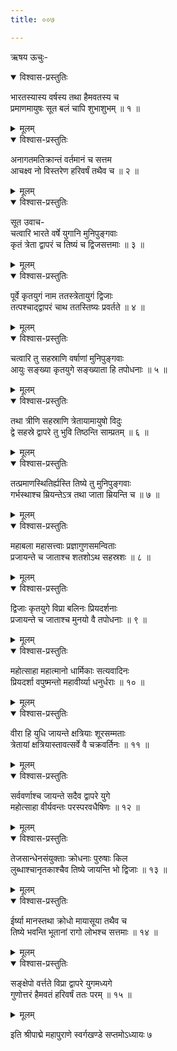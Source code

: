 ```yaml
---
title: ००७

---
```

ऋषय ऊचुः-  

<details open><summary>विश्वास-प्रस्तुतिः</summary>

भारतस्यास्य वर्षस्य तथा हैमवतस्य च  
प्रमाणमायुषः सूत बलं चापि शुभाशुभम् ॥ १ ॥
</details>

<details><summary>मूलम्</summary>

भारतस्यास्य वर्षस्य तथा हैमवतस्य च  
प्रमाणमायुषः सूत बलं चापि शुभाशुभम् ॥ १ ॥
</details>



<details open><summary>विश्वास-प्रस्तुतिः</summary>

अनागतमतिक्रान्तं वर्तमानं च सत्तम  
आचक्ष्व नो विस्तरेण हरिवर्षं तथैव च ॥ २ ॥
</details>

<details><summary>मूलम्</summary>

अनागतमतिक्रान्तं वर्तमानं च सत्तम  
आचक्ष्व नो विस्तरेण हरिवर्षं तथैव च ॥ २ ॥
</details>



<details open><summary>विश्वास-प्रस्तुतिः</summary>

सूत उवाच-  
चत्वारि भारते वर्षे युगानि मुनिपुङ्गवाः  
कृतं त्रेता द्वापरं च तिष्यं च द्विजसत्तमाः ॥ ३ ॥
</details>

<details><summary>मूलम्</summary>

सूत उवाच-  
चत्वारि भारते वर्षे युगानि मुनिपुङ्गवाः  
कृतं त्रेता द्वापरं च तिष्यं च द्विजसत्तमाः ॥ ३ ॥
</details>



<details open><summary>विश्वास-प्रस्तुतिः</summary>

पूर्वे कृतयुगं नाम ततस्त्रेतायुगं द्विजाः  
तत्पश्चाद्द्वापरं चाथ ततस्तिष्यः प्रवर्तते ॥ ४ ॥
</details>

<details><summary>मूलम्</summary>

पूर्वे कृतयुगं नाम ततस्त्रेतायुगं द्विजाः  
तत्पश्चाद्द्वापरं चाथ ततस्तिष्यः प्रवर्तते ॥ ४ ॥
</details>



<details open><summary>विश्वास-प्रस्तुतिः</summary>

चत्वारि तु सहस्राणि वर्षाणां मुनिपुङ्गवाः  
आयुः सङ्ख्या कृतयुगे सङ्ख्याता हि तपोधनाः ॥ ५ ॥
</details>

<details><summary>मूलम्</summary>

चत्वारि तु सहस्राणि वर्षाणां मुनिपुङ्गवाः  
आयुः सङ्ख्या कृतयुगे सङ्ख्याता हि तपोधनाः ॥ ५ ॥
</details>



<details open><summary>विश्वास-प्रस्तुतिः</summary>

तथा त्रीणि सहस्राणि त्रेतायामायुषो विदुः  
द्वे सहस्रे द्वापरे तु भुवि तिष्ठन्ति साम्प्रतम् ॥ ६ ॥
</details>

<details><summary>मूलम्</summary>

तथा त्रीणि सहस्राणि त्रेतायामायुषो विदुः  
द्वे सहस्रे द्वापरे तु भुवि तिष्ठन्ति साम्प्रतम् ॥ ६ ॥
</details>



<details open><summary>विश्वास-प्रस्तुतिः</summary>

तत्प्रमाणस्थितिर्ह्यस्ति तिष्ये तु मुनिपुङ्गवाः  
गर्भस्थाश्च म्रियन्तेऽत्र तथा जाता म्रियन्ति च ॥ ७ ॥
</details>

<details><summary>मूलम्</summary>

तत्प्रमाणस्थितिर्ह्यस्ति तिष्ये तु मुनिपुङ्गवाः  
गर्भस्थाश्च म्रियन्तेऽत्र तथा जाता म्रियन्ति च ॥ ७ ॥
</details>



<details open><summary>विश्वास-प्रस्तुतिः</summary>

महाबला महासत्त्वाः प्रज्ञागुणसमन्विताः  
प्रजायन्ते च जाताश्च शतशोऽथ सहस्रशः ॥ ८ ॥
</details>

<details><summary>मूलम्</summary>

महाबला महासत्त्वाः प्रज्ञागुणसमन्विताः  
प्रजायन्ते च जाताश्च शतशोऽथ सहस्रशः ॥ ८ ॥
</details>



<details open><summary>विश्वास-प्रस्तुतिः</summary>

द्विजाः कृतयुगे विप्रा बलिनः प्रियदर्शनाः  
प्रजायन्ते च जाताश्च मुनयो वै तपोधनाः ॥ ९ ॥
</details>

<details><summary>मूलम्</summary>

द्विजाः कृतयुगे विप्रा बलिनः प्रियदर्शनाः  
प्रजायन्ते च जाताश्च मुनयो वै तपोधनाः ॥ ९ ॥
</details>



<details open><summary>विश्वास-प्रस्तुतिः</summary>

महोत्साहा महात्मानो धार्मिकाः सत्यवादिनः  
प्रियदर्शा वपुष्मन्तो महावीर्य्या धनुर्धराः ॥ १० ॥
</details>

<details><summary>मूलम्</summary>

महोत्साहा महात्मानो धार्मिकाः सत्यवादिनः  
प्रियदर्शा वपुष्मन्तो महावीर्य्या धनुर्धराः ॥ १० ॥
</details>



<details open><summary>विश्वास-प्रस्तुतिः</summary>

वीरा हि युधि जायन्ते क्षत्रियाः शूरसम्मताः  
त्रेतायां क्षत्रियास्तावत्सर्वे वै चक्रवर्तिनः ॥ ११ ॥
</details>

<details><summary>मूलम्</summary>

वीरा हि युधि जायन्ते क्षत्रियाः शूरसम्मताः  
त्रेतायां क्षत्रियास्तावत्सर्वे वै चक्रवर्तिनः ॥ ११ ॥
</details>



<details open><summary>विश्वास-प्रस्तुतिः</summary>

सर्ववर्णाश्च जायन्ते सदैव द्वापरे युगे  
महोत्साहा वीर्यवन्तः परस्परवधैषिणः ॥ १२ ॥
</details>

<details><summary>मूलम्</summary>

सर्ववर्णाश्च जायन्ते सदैव द्वापरे युगे  
महोत्साहा वीर्यवन्तः परस्परवधैषिणः ॥ १२ ॥
</details>



<details open><summary>विश्वास-प्रस्तुतिः</summary>

तेजसान्धेनसंयुक्ताः क्रोधनाः पुरुषाः किल  
लुब्धाश्चानृतकाश्चैव तिष्ये जायन्ति भो द्विजाः ॥ १३ ॥
</details>

<details><summary>मूलम्</summary>

तेजसान्धेनसंयुक्ताः क्रोधनाः पुरुषाः किल  
लुब्धाश्चानृतकाश्चैव तिष्ये जायन्ति भो द्विजाः ॥ १३ ॥
</details>



<details open><summary>विश्वास-प्रस्तुतिः</summary>

ईर्ष्या मानस्तथा क्रोधो मायासूया तथैव च  
तिष्ये भवन्ति भूतानां रागो लोभश्च सत्तमाः ॥ १४ ॥
</details>

<details><summary>मूलम्</summary>

ईर्ष्या मानस्तथा क्रोधो मायासूया तथैव च  
तिष्ये भवन्ति भूतानां रागो लोभश्च सत्तमाः ॥ १४ ॥
</details>



<details open><summary>विश्वास-प्रस्तुतिः</summary>

सङ्क्षेपो वर्त्तते विप्रा द्वापरे युगमध्यगे  
गुणोत्तरं हैमवतं हरिवर्षं ततः परम् ॥ १५ ॥
</details>

<details><summary>मूलम्</summary>

सङ्क्षेपो वर्त्तते विप्रा द्वापरे युगमध्यगे  
गुणोत्तरं हैमवतं हरिवर्षं ततः परम् ॥ १५ ॥
</details>


इति श्रीपाद्मे महापुराणे स्वर्गखण्डे सप्तमोऽध्यायः ७
